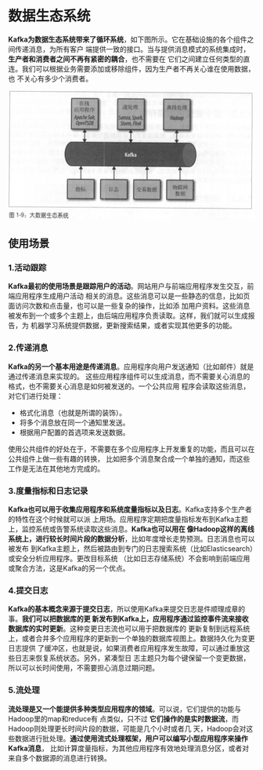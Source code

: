数据生态系统
===================================================================================
**Kafka为数据生态系统带来了循环系统**，如下图所示。它在基础设施的各个组件之间传递消息，为所有客户
端提供一致的接口。当与提供消息模式的系统集成时，**生产者和消费者之间不再有紧密的耦合**，也不需要在
它们之间建立任何类型的直连。我们可以根据业务需要添加或移除组件，因为生产者不再关心谁在使用数据，也
不关心有多少个消费者。

![数据生态系统](img/5.png)

## 使用场景

### 1.活动跟踪
**Kafka最初的使用场景是跟踪用户的活动**。网站用户与前端应用程序发生交互，前端应用程序生成用户活动
相关的消息。这些消息可以是一些静态的信息，比如页面访问次数和点击量，也可以是一些复杂的操作，比如添
加用户资料。这些消息被发布到一个或多个主题上，由后端应用程序负责读取。这样，我们就可以生成报告，为
机器学习系统提供数据，更新搜索结果，或者实现其他更多的功能。

### 2.传递消息 
**Kafka的另一个基本用途是传递消息**。应用程序向用户发送通知（比如邮件）就是通过传递消息来实现的。
这些应用程序组件可以生成消息，而不需要关心消息的格式，也不需要关心消息是如何被发送的。一个公共应用
程序会读取这些消息，对它们进行处理：
+ 格式化消息（也就是所谓的装饰）。
+ 将多个消息放在同一个通知里发送。
+ 根据用户配置的首选项来发送数据。 

使用公共组件的好处在于，不需要在多个应用程序上开发重复的功能，而且可以在公共组件上做一些有趣的转换，
比如把多个消息聚合成一个单独的通知，而这些工作是无法在其他地方完成的。

### 3.度量指标和日志记录
**Kafka也可以用于收集应用程序和系统度量指标以及日志**。Kafka支持多个生产者的特性在这个时候就可以派
上用场。应用程序定期把度量指标发布到Kafka主题上，监控系统或告警系统读取这些消息。**Kafka也可以用在
像Hadoop这样的离线系统上，进行较长时间片段的数据分析**，比如年度增长走势预测。日志消息也可以被发布
到Kafka主题上，然后被路由到专门的日志搜索系统（比如Elasticsearch）或安全分析应用程序。更改目标系统
（比如日志存储系统）不会影响到前端应用或聚合方法，这是Kafka的另一个优点。

### 4.提交日志
**Kafka的基本概念来源于提交日志**，所以使用Kafka来提交日志是件顺理成章的事。**我们可以把数据库的更
新发布到Kafka上，应用程序通过监控事件流来接收数据库的实时更新**。这种变更日志流也可以用于把数据库的
更新复制到远程系统上，或者合并多个应用程序的更新到一个单独的数据库视图上。数据持久化为变更日志提供
了缓冲区，也就是说，如果消费者应用程序发生故障，可以通过重放这些日志来恢复系统状态。另外，紧凑型日
志主题只为每个键保留一个变更数据，所以可以长时间使用，不需要担心消息过期问题。

### 5.流处理
**流处理是又一个能提供多种类型应用程序的领域**。可以说，它们提供的功能与Hadoop里的map和reduce有
点类似，只不过 **它们操作的是实时数据流**，而Hadoop则处理更长时间片段的数据，可能是几个小时或者几
天，Hadoop会对这些数据进行批处理。**通过使用流式处理框架，用户可以编写小型应用程序来操作Kafka消息**，
比如计算度量指标，为其他应用程序有效地处理消息分区，或者对来自多个数据源的消息进行转换。




